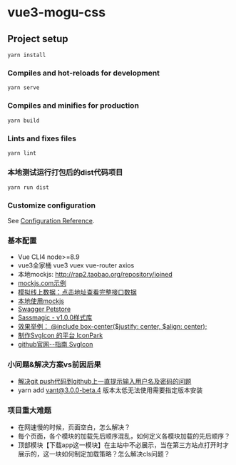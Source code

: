 # vue3-mogu-css

## Project setup
```
yarn install
```

### Compiles and hot-reloads for development
```
yarn serve
```

### Compiles and minifies for production
```
yarn build
```

### Lints and fixes files
```
yarn lint
```
### 本地测试运行打包后的dist代码项目
```
yarn run dist
```

### Customize configuration
See [Configuration Reference](https://cli.vuejs.org/config/).

### 基本配置
- Vue CLI4 node>=8.9
- vue3全家桶 vue3 vuex vue-router axios
- 本地mockjs: http://rap2.taobao.org/repository/joined
- [mockjs.com示例](http://mockjs.com/examples.html)
- [模拟线上数据：点击地址查看完整接口数据](http://rap2api.taobao.org/app/mock/297723/api/user)
- [本地使用mockjs](https://github.com/nuysoft/Mock/wiki/Getting-Started)
- [Swagger Petstore](https://petstore.swagger.io/)
- [Sassmagic - v1.0.0样式库](http://w3cplus.github.io/SassMagic/)
- [效果举例： @include box-center($justify: center, $align: center);](http://w3cplus.github.io/SassMagic/#undefined-mixin-box-center)
- [制作SvgIcon 的平台 IconPark](https://iconpark.oceanengine.com/official)
- [github官网--指南 SvgIcon](https://github.com/bytedance/IconPark/tree/master/packages/vue-next)

### 小问题&解决方案vs前因后果
- [解决git push代码到github上一直提示输入用户名及密码的问题](https://blog.csdn.net/yychuyu/article/details/80186783)
- yarn add vant@3.0.0-beta.4 版本太低无法使用需要指定版本安装

### 项目重大难题
- 在网速慢的时候，页面空白，怎么解决？
- 每个页面，各个模块的加载先后顺序混乱，如何定义各模块加载的先后顺序？
- 顶部模块【下载app这一模块】在主站中不必展示，当在第三方站点打开时才展示的，这一块如何制定加载策略？怎么解决cls问题？
